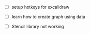 - [ ] setup hotkeys for excalidraw
- [ ] learn how to create graph using data
- [ ] Stencil library not working






